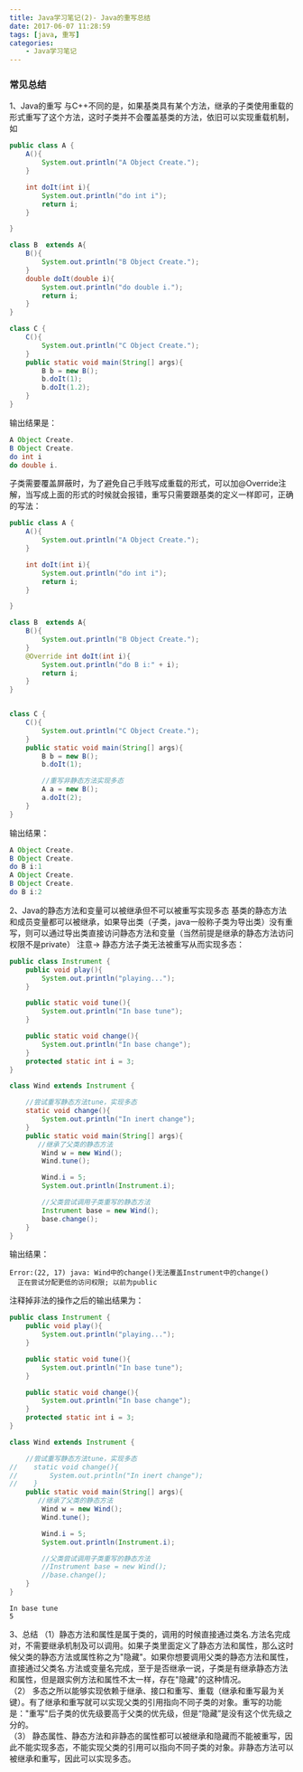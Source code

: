 ```yaml
---
title: Java学习笔记(2)- Java的重写总结
date: 2017-06-07 11:28:59
tags: [java, 重写]
categories:
    - Java学习笔记
---
```


### 常见总结
1、Java的重写
与C++不同的是，如果基类具有某个方法，继承的子类使用重载的形式重写了这个方法，这时子类并不会覆盖基类的方法，依旧可以实现重载机制，如
```java
public class A {
    A(){
        System.out.println("A Object Create.");
    }

    int doIt(int i){
        System.out.println("do int i");
        return i;
    }

}

class B  extends A{
    B(){
        System.out.println("B Object Create.");
    }
    double doIt(double i){
        System.out.println("do double i.");
        return i;
    }
}

class C {
    C(){
        System.out.println("C Object Create.");
    }
    public static void main(String[] args){
        B b = new B();
        b.doIt(1);
        b.doIt(1.2);
    }
}

```
输出结果是：
```java
A Object Create.
B Object Create.
do int i
do double i.
```
<!--more-->
子类需要覆盖屏蔽时，为了避免自己手贱写成重载的形式，可以加@Override注解，当写成上面的形式的时候就会报错，重写只需要跟基类的定义一样即可，正确的写法：
```java
public class A {
    A(){
        System.out.println("A Object Create.");
    }

    int doIt(int i){
        System.out.println("do int i");
        return i;
    }

}

class B  extends A{
    B(){
        System.out.println("B Object Create.");
    }
    @Override int doIt(int i){
        System.out.println("do B i:" + i);
        return i;
    }
}


class C {
    C(){
        System.out.println("C Object Create.");
    }
    public static void main(String[] args){
        B b = new B();
        b.doIt(1);

        //重写非静态方法实现多态
        A a = new B();
        a.doIt(2);
    }
}
```
输出结果：
```java
A Object Create.
B Object Create.
do B i:1
A Object Create.
B Object Create.
do B i:2
```

2、Java的静态方法和变量可以被继承但不可以被重写实现多态
基类的静态方法和成员变量都可以被继承，如果导出类（子类，java一般称子类为导出类）没有重写，则可以通过导出类直接访问静态方法和变量（当然前提是继承的静态方法访问权限不是private）
注意-> 静态方法子类无法被重写从而实现多态：
```java
public class Instrument {
    public void play(){
        System.out.println("playing...");
    }

    public static void tune(){
        System.out.println("In base tune");
    }

    public static void change(){
        System.out.println("In base change");
    }
    protected static int i = 3;
}

class Wind extends Instrument {

    //尝试重写静态方法tune，实现多态
    static void change(){
        System.out.println("In inert change");
    }
    public static void main(String[] args){
       //继承了父类的静态方法
        Wind w = new Wind();
        Wind.tune();

        Wind.i = 5;
        System.out.println(Instrument.i);

        //父类尝试调用子类重写的静态方法
        Instrument base = new Wind();
        base.change();
    }
}
```
输出结果：
```
Error:(22, 17) java: Wind中的change()无法覆盖Instrument中的change()
  正在尝试分配更低的访问权限; 以前为public

```
注释掉非法的操作之后的输出结果为：
```java
public class Instrument {
    public void play(){
        System.out.println("playing...");
    }

    public static void tune(){
        System.out.println("In base tune");
    }

    public static void change(){
        System.out.println("In base change");
    }
    protected static int i = 3;
}

class Wind extends Instrument {

    //尝试重写静态方法tune，实现多态
//    static void change(){
//        System.out.println("In inert change");
//    }
    public static void main(String[] args){
       //继承了父类的静态方法
        Wind w = new Wind();
        Wind.tune();

        Wind.i = 5;
        System.out.println(Instrument.i);

        //父类尝试调用子类重写的静态方法
        //Instrument base = new Wind();
        //base.change();
    }
}
```

```
In base tune
5
```

3、总结
（1）静态方法和属性是属于类的，调用的时候直接通过类名.方法名完成对，不需要继承机制及可以调用。如果子类里面定义了静态方法和属性，那么这时候父类的静态方法或属性称之为"隐藏"。如果你想要调用父类的静态方法和属性，直接通过父类名.方法或变量名完成，至于是否继承一说，子类是有继承静态方法和属性，但是跟实例方法和属性不太一样，存在"隐藏"的这种情况。  
（2） 多态之所以能够实现依赖于继承、接口和重写、重载（继承和重写最为关键）。有了继承和重写就可以实现父类的引用指向不同子类的对象。重写的功能是："重写"后子类的优先级要高于父类的优先级，但是“隐藏”是没有这个优先级之分的。  
（3） 静态属性、静态方法和非静态的属性都可以被继承和隐藏而不能被重写，因此不能实现多态，不能实现父类的引用可以指向不同子类的对象。非静态方法可以被继承和重写，因此可以实现多态。


